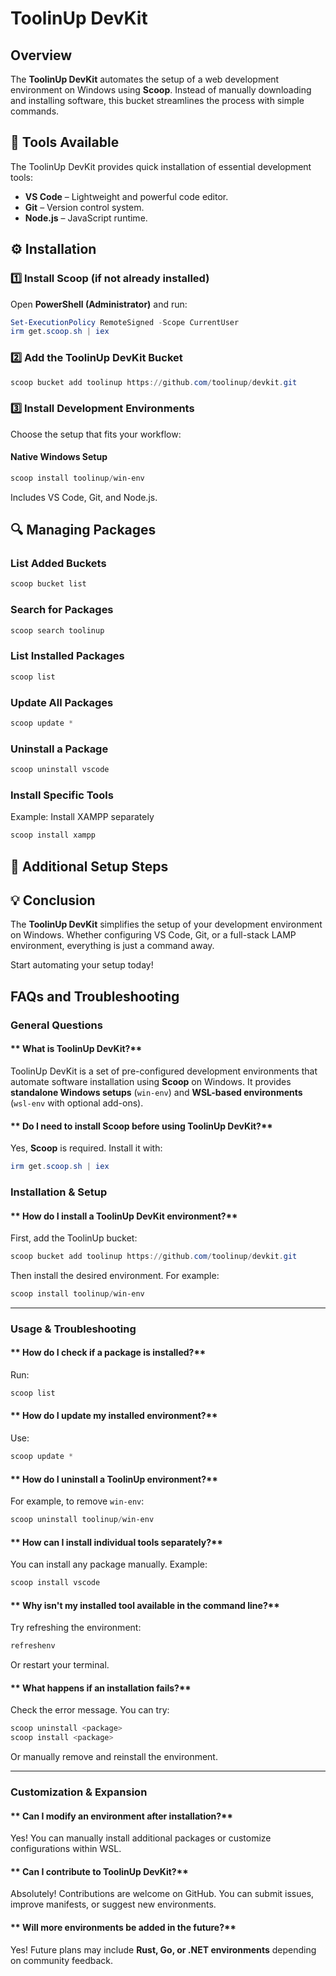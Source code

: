 # ToolinUp DevKit

## Overview
The **ToolinUp DevKit** automates the setup of a web development environment on Windows using **Scoop**. Instead of manually downloading and installing software, this bucket streamlines the process with simple commands.

## 🔧 Tools Available
The ToolinUp DevKit provides quick installation of essential development tools:

- **VS Code** – Lightweight and powerful code editor.
- **Git** – Version control system.
- **Node.js** – JavaScript runtime.

## ⚙️ Installation

### 1️⃣ Install Scoop (if not already installed)
Open **PowerShell (Administrator)** and run:
```powershell
Set-ExecutionPolicy RemoteSigned -Scope CurrentUser
irm get.scoop.sh | iex
```

### 2️⃣ Add the ToolinUp DevKit Bucket
```powershell
scoop bucket add toolinup https://github.com/toolinup/devkit.git
```

### 3️⃣ Install Development Environments
Choose the setup that fits your workflow:

#### **Native Windows Setup**
```powershell
scoop install toolinup/win-env
```
Includes VS Code, Git, and Node.js.

## 🔍 Managing Packages

### List Added Buckets
```powershell
scoop bucket list
```

### Search for Packages
```powershell
scoop search toolinup
```

### List Installed Packages
```powershell
scoop list
```

### Update All Packages
```powershell
scoop update *
```

### Uninstall a Package
```powershell
scoop uninstall vscode
```

### Install Specific Tools
Example: Install XAMPP separately
```powershell
scoop install xampp
```

## 🔧 Additional Setup Steps

## 💡 Conclusion
The **ToolinUp DevKit** simplifies the setup of your development environment on Windows. Whether configuring VS Code, Git, or a full-stack LAMP environment, everything is just a command away.

Start automating your setup today!
## FAQs and Troubleshooting

### **General Questions**

#### ** What is ToolinUp DevKit?**
ToolinUp DevKit is a set of pre-configured development environments that automate software installation using **Scoop** on Windows. It provides **standalone Windows setups** (`win-env`) and **WSL-based environments** (`wsl-env` with optional add-ons).

#### ** Do I need to install Scoop before using ToolinUp DevKit?**
Yes, **Scoop** is required. Install it with:
```powershell
irm get.scoop.sh | iex
```

### **Installation & Setup**

#### ** How do I install a ToolinUp DevKit environment?**
First, add the ToolinUp bucket:
```powershell
scoop bucket add toolinup https://github.com/toolinup/devkit.git
```
Then install the desired environment. For example:
```powershell
scoop install toolinup/win-env
```

---

### **Usage & Troubleshooting**

#### ** How do I check if a package is installed?**
Run:
```powershell
scoop list
```

#### ** How do I update my installed environment?**
Use:
```powershell
scoop update *
```

#### ** How do I uninstall a ToolinUp environment?**
For example, to remove `win-env`:
```powershell
scoop uninstall toolinup/win-env
```

#### ** How can I install individual tools separately?**
You can install any package manually. Example:
```powershell
scoop install vscode
```

#### ** Why isn't my installed tool available in the command line?**
Try refreshing the environment:
```powershell
refreshenv
```
Or restart your terminal.

#### ** What happens if an installation fails?**
Check the error message. You can try:
```powershell
scoop uninstall <package>
scoop install <package>
```
Or manually remove and reinstall the environment.

---

### **Customization & Expansion**

#### ** Can I modify an environment after installation?**
Yes! You can manually install additional packages or customize configurations within WSL.

#### ** Can I contribute to ToolinUp DevKit?**
Absolutely! Contributions are welcome on GitHub. You can submit issues, improve manifests, or suggest new environments.

#### ** Will more environments be added in the future?**
Yes! Future plans may include **Rust, Go, or .NET environments** depending on community feedback.

